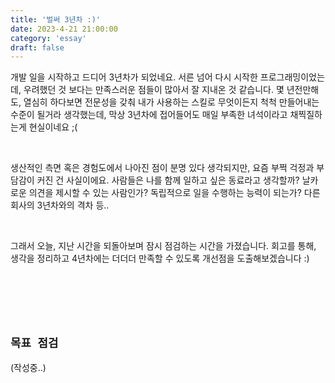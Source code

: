 ```yaml
---
title: '벌써 3년차 :)'
date: 2023-4-21 21:00:00
category: 'essay'
draft: false
---
```


개발 일을 시작하고 드디어 3년차가 되었네요. 서른 넘어 다시 시작한 프로그래밍이었는데, 우려했던 것 보다는 만족스러운 점들이 많아서 잘 지내온 것 같습니다. 몇 년전만해도, 열심히 하다보면 전문성을 갖춰 내가 사용하는 스킬로 무엇이든지 척척 만들어내는 수준이 될거라 생각했는데, 막상 3년차에 접어들어도 매일 부족한 녀석이라고 채찍질하는게 현실이네요 ;(

</br>

생산적인 측면 혹은 경험도에서 나아진 점이 분명 있다 생각되지만, 요즘 부쩍 걱정과 부담감이 커진 건 사실이에요. 사람들은 나를 함께 일하고 싶은 동료라고 생각할까? 날카로운 의견을 제시할 수 있는 사람인가? 독립적으로 일을 수행하는 능력이 되는가? 다른 회사의 3년차와의 격차 등..

</br>

그래서 오늘, 지난 시간을 되돌아보며 잠시 점검하는 시간을 가졌습니다. 회고를 통해, 생각을 정리하고 4년차에는 더더더 만족할 수 있도록 개선점을 도출해보겠습니다 :)

</br>
</br>
</br>
</br>

## <strong>`목표 점검`</strong><br/>

(작성중..)
